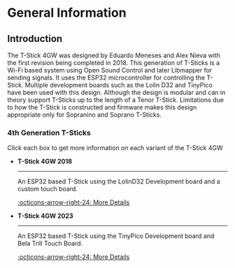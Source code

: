 # General Information

## Introduction

The T-Stick 4GW was designed by Eduardo Meneses and Alex Nieva with the first revision being completed in 2018. This generation of T-Sticks is a Wi-Fi based system using Open Sound Control and later Libmapper for sending signals. It uses the ESP32 microcontroller for controlling the T-Stick. Multiple development boards such as the Lolin D32 and TinyPico have been used with this design. Although the design is modular and can in theory support T-Sticks up to the length of a Tenor T-Stick. Limitations due to how the T-Stick is constructed and firmware makes this design appropriate only for Sopranino and Soprano T-Sticks.

### 4th Generation T-Sticks
Click each box to get more information on each variant of the T-Stick 4GW

<div class="grid cards" markdown>

- __T-Stick 4GW 2018__ 

    ---

    An ESP32 based T-Stick using the LolinD32 Development board and a custom touch board.

    [:octicons-arrow-right-24: More Details](./specs_4gw_2018.md)

- __T-Stick 4GW 2023__ 

    ---

    An ESP32 based T-Stick using the TinyPico Development board and Bela Trill Touch Board.

    [:octicons-arrow-right-24: More Details](./specs_4gw_2021.md)

</div>